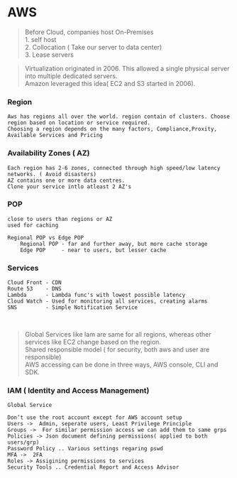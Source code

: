 # AWS

> Before Cloud, companies host On-Premises  
	1. self host  
	2. Collocation ( Take our server to data center)  
	3. Lease servers   

> Virtualization originated in 2006. This allowed a single physical server into multiple dedicated servers.  
> Amazon leveraged this idea( EC2 and S3 started in 2006).

### Region
	Aws has regions all over the world. region contain of clusters. Choose region based on location or service required.
	Choosing a region depends on the many factors, Compliance,Proxity, Available Services and Pricing

### Availability Zones ( AZ)
	Each region has 2-6 zones, connected through high speed/low latency networks. ( Avoid disasters)
	AZ contains one or more data centres.
	Clone your service intlo atleast 2 AZ's


### POP

	close to users than regions or AZ
	used for caching

	Regional POP vs Edge POP
		Regional POP - far and further away, but more cache storage
		Edge POP     - near to users, but lesser cache 

### Services
	
	Cloud Front - CDN
	Route 53    - DNS 
	Lambda 	    - Lambda func's with lowest possible latency
	Cloud Watch - Used for monitoring all services, creating alarms
	SNS         - Simple Notification Service
	

&nbsp;

> Global Services like Iam are same for all regions, whereas other services like EC2 change based on the region.  
> Shared responsible model ( for security, both aws and user are responsible)  
> AWS accessing can be done in three ways, AWS console, CLI and SDK.  


### IAM ( Identity and Access Management)
	
	Global Service

	Don’t use the root account except for AWS account setup
	Users ->  Admin, seperate users, Least Privilege Principle
    Groups ->  For similar permission access we can add them to same grps
    Policies -> Json document defining permissions( applied to both users/grp)
    Password Policy .. Various settings regaring pswd
    MFA ->  2FA
    Roles -> Assigining permissions to services
    Security Tools .. Credential Report and Access Advisor
	











